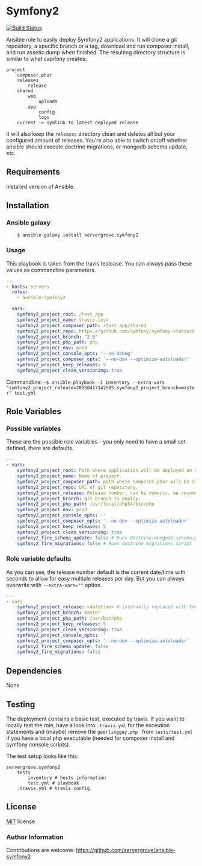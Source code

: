 # Symfony2
[![Build Status](https://travis-ci.org/servergrove/ansible-symfony2.svg?branch=master)](https://travis-ci.org/servergrove/ansible-symfony2)

Ansible role to easily deploy Symfony2 applications.
It will clone a git repository, a specific branch or a tag, download and run composer install, and run assetic:dump when finished.
The resulting directory structure is similar to what capifony creates:

```
project
    composer.phar
    releases
        release
    shared
        web
            uploads
        app
            config
            logs
    current -> symlink to latest deployed release
```

It will also keep the ```releases``` directory clean and deletes all but your configured amount of releases.
You're also able to switch on/off whether ansible should execute doctrine migrations, or mongodb schema update, etc.

## Requirements

Installed version of Ansible.

## Installation

### Ansible galaxy

```
    $ ansible-galaxy install servergrove.symfony2
```

### Usage

This playbook is taken from the travis testcase. You can always pass these values as commandline parameters.

```yaml
---
- hosts: servers
  roles:
    - ansible-symfony2

  vars:
    symfony2_project_root: /test_app
    symfony2_project_name: travis-test
    symfony2_project_composer_path: /test_app/shared
    symfony2_project_repo: https://github.com/symfony/symfony-standard.git
    symfony2_project_branch: "2.6"
    symfony2_project_php_path: php
    symfony2_project_env: prod
    symfony2_project_console_opts: '--no-debug'
    symfony2_project_composer_opts: '--no-dev --optimize-autoloader'
    symfony2_project_keep_releases: 5
    symfony2_project_clean_versioning: true
```

Commandline: ```~$ ansible-playbook -i inventory --extra-vars "symfony2_project_release=20150417142505,symfony2_project_branch=master" test.yml```

## Role Variables

### Possible variables

These are the possible role variables - you only need to have a small set defined, there are defaults.

```yaml
---
- vars:
    symfony2_project_root: Path where application will be deployed on server.
    symfony2_project_name: Name of project.
    symfony2_project_composer_path: path where composer.phar will be stored (e.g. project_root/shared)
    symfony2_project_repo: URL of git repository.
    symfony2_project_release: Release number, can be numeric, we recommend to set it to release date/time, 20140327100911
    symfony2_project_branch: git branch to deploy.
    symfony2_project_php_path: /usr/local/php54/bin/php
    symfony2_project_env: prod
    symfony2_project_console_opts: ''
    symfony2_project_composer_opts: '--no-dev --optimize-autoloader'
    symfony2_project_keep_releases: 5
    symfony2_project_clean_versioning: true
    symfony2_fire_schema_update: false # Runs doctrine:mongodb:schema:update
    symfony2_fire_migrations: false # Runs doctrine migrations script 
```

### Role variable defaults

As you can see, the release number default is the current date/time with seconds to allow for easy multiple releases per day. But you can always overwrite with ```--extra-vars=""``` option.

```yaml
---
- vars
    symfony2_project_release: <datetime> # internally replaced with YmdHis
    symfony2_project_branch: master
    symfony2_project_php_path: /usr/bin/php
    symfony2_project_keep_releases: 5
    symfony2_project_clean_versioning: true
    symfony2_project_console_opts: ''
    symfony2_project_composer_opts: '--no-dev --optimize-autoloader'
    symfony2_fire_schema_update: false
    symfony2_fire_migrations: false
```

## Dependencies

None

## Testing

The deployment contains a basic test, executed by travis. If you want to locally test the role, have a look into ```.travis.yml``` for the exceution statements and (maybe) remove the ```geerlingguy.php ``` from ```tests/test.yml``` if you have a local php executable (needed for composer install and symfony console scripts).

The test setup looks like this:

```
servergrove.symfony2
    tests
        inventory # hosts information
        test.yml # playbook
    .travis.yml # travis config
```

## License

[MIT](LICENSE) license

### Author Information

Contributions are welcome: https://github.com/servergrove/ansible-symfony2
